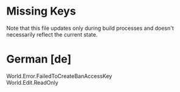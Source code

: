 # Missing Keys
Note that this file updates only during build processes and doesn't necessarily reflect the current state.

# German [de]
World.Error.FailedToCreateBanAccessKey  
World.Edit.ReadOnly  

